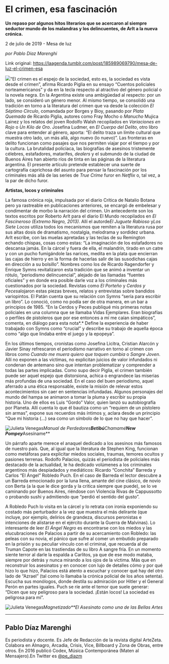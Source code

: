 # El crimen, esa fascinación

**Un repaso por algunos hitos literarios que se acercaron al siempre seductor mundo de los malandras y los delincuentes, de Arlt a la nueva crónica.**

2 de julio de 2019 - Mesa de luz

_por Pablo Díaz Marenghi_

Link original: https://laagenda.tumblr.com/post/185989069790/mesa-de-luz-el-crimen-esa

![](https://64.media.tumblr.com/e6aa79bd68f19add5d8651fe3c718bac/4ac1cc32eb23fe3d-5a/s500x750/4faaa2ff8435bb30a82edd396ad4c93ef5ea6219.jpg)“El crimen es el espejo de la
sociedad, esto es, la sociedad es vista desde el crimen”, afirma
Ricardo Piglia en su ensayo “Cuentos policiales norteamericanos”
y
da en la tecla respecto al atractivo del género policial o la novela
negra. En la
Argentina existe una ambigüedad al respecto: por un lado, se
consideró un género menor. Al mismo tiempo, se consolidó una
tradición en torno a la literatura del crimen que va desde la
colección *El Séptimo
Círculo*, comandada por
Borges y Bioy, pasando por *Plata
Quemada* de Ricardo
Piglia, autores como Fray Mocho o *Manucho*
Mujica Lainez y los relatos del joven Rodolfo Walsh recopilados en
*Variaciones en Rojo*
o *Un Kilo de Oro*.
Josefina Ludmer, en *El Cuerpo del Delito*, otro libro clave para
entender al género, aporta: “El delito traza un límite cultural
que muestra otro lado, un más allá, algo nuevo (lo nuevo)”. Las fronteras en delito funcionan como pasajes que nos permiten
viajar por el tiempo y por la cultura. La brutalidad policíaca, las
biografías de asesinos tristemente célebres, estafadores,
matarifes, *dealers*
y el submundo de la ciudad de Buenos Aires han abierto ríos de tinta
en las páginas de la literatura argentina. El presente artículo
pretende establecer una suerte de cartografía caprichosa del asunto
para pensar la fascinación por los criminales más allá de las
series de *True Crime*
furor en *Netflix*
o, tal vez, a la par de dicho furor.

**Artistas, locos y criminales**


La famosa crónica roja, impulsada
por el diario Crítica de Natalio Botana pero ya rastreable en
publicaciones anteriores, se encargó de embelesar y condimentar de
morbo la narración del crimen. Un antecedente son los textos
escritos por Roberto Arlt para el diario El Mundo recopilados en *El
Fascineroso (Extremo Negro, 2013)*.
Allí el autorde*El Juguete Rabioso* y*Los Siete Locos*
utiliza todos los mecanismos que remiten a la literatura rusa por sus
altas dosis de dramatismo, nostalgia, melodrama y sordidez urbana.
Arlt escribe, con las muelas apretadas y las teclas de su Remington
echando chispas, cosas como estas: “La imaginación de los
estafadores no descansa jamás. En la cárcel y fuera de ella, el
malandrín, tirado en un catre y con un pucho fumigándole las
narices, medita en la plata que encierran las cajas de hierro y en la
forma de hacerlas salir de las susodichas cajas en dirección a su
bolsillo”. Nombres como los de Ricardo Ragendorfer y Enrique Symns
revitalizaron esta tradición que se animó a inventar un rótulo,
“periodismo delincuencial”, alejado de las llamadas “fuentes
oficiales” y en donde era posible darle voz a los criminales más
cuestionados por la sociedad. Revistas como *El
Porteño*
y *Cerdos y Peces*alojaron
estas piezas breves, relatos y entrevistas sobre bandidos
variopintos. El Patán cuenta que su relación con Symns “sería
para escribir un libro”. Lo conoció, como no podía ser de otra
manera, en un bar a principios de 1985. “En la Cerdos y Peces
publiqué mis primeras notas policiales en una columna que se llamaba
Vidas Ejemplares. Eran biografías o perfiles de pistoleros que por
ese entonces a mí me caían simpáticos”, comenta, en diálogo para esta nota*.*
Define la experiencia de haber trabajado con Symns como “crucial”
y describe su trabajo de aquella época como “algo que lindaba
entre el juego y la epopeya”.


En
los últimos tiempos, cronistas como Josefina Licitra,
Cristian Alarcón y Javier Sinay refrescaron el periodismo narrativo
en torno al crimen con libros como *Cuando me muera quiero que toquen
cumbia* o *Sangre Joven*. Allí no exponen a las víctimas, no
explicitan juicios de valor infundados ni condenan de antemano sino
que intentan problematizar y comprender a todas las partes
implicadas. Como supo decir Piglia, el crimen también puede ser
aquel espejo que distorsiona, achica o engrandece las miserias más
profundas de una sociedad. En el caso del buen periodismo, aquel
aferrado a una ética responsable, existe la misión de relevar estos
acontecimientos sin caer en sentencias infundadas. Algunos personajes
del mundo del hampa se animaron a tomar la pluma y escribir su propia
historia. Uno de ellos es Luis “Gordo” Valor, quien lanzó su
autobiografía por Planeta. Allí cuenta lo que él bautiza
como un “requiem de un pistolero sin armas”, expone sus
recuerdos más íntimos y, aclara desde un principio “Que mi
historia (…) sea como un símbolo de lo que no hay que hacer”.

![Julieta Venegas](https://64.media.tumblr.com/ac8d493a81480099270302f30c339520/4ac1cc32eb23fe3d-c5/s250x400/bc5c6651bbfd630f2d8164e49affa869395ff614.jpg)*Manual
de Perdedores**Betibú**Chamamé**New
Pompey***Asesíname**


Un
párrafo aparte merece el anaquel dedicado a los asesinos más
famosos de nuestro país. Que, al igual que la literatura de Stephen
King, funcionan como metáforas para explicitar miedos sociales,
traumas, temores ocultos y pasiones terrenas. Rodolfo Palacios,
quizás el periodista de policiales más destacado de la actualidad,
le ha dedicado volúmenes a los criminales argentinos más
despiadados y mediáticos: Ricardo “Conchita” Barreda y Carlos
“El Ángel” Robledo Puch. En el caso de Barreda el lector
descubre a un Barreda emocionado por la luna llena, amante del cine
clásico, de novio con Berta (a la que le dice gorda y la critica
siempre que puede), se lo ve caminando por Buenos Aires, riéndose
con Violencia Rivas de Cappussotto o probando sushi y admitiendo que
“perdió el sentido del gusto”.


A
Robledo Puch lo visita en la cárcel y lo retrata con ironía
exponiendo su costado más perturbador a la vez que muestra el más
delirante (que incluye, por ejemplo, delirios de grandeza, discursos
peronistas e intenciones de alistarse en el ejército durante la
Guerra de Malvinas). Lo interesante de leer *El
Ángel Negro*
es encontrarse con los miedos y las elucubraciones de Palacios a
partir de su acercamiento con Robledo: las peleas con su novia, el
pánico que sufre al comer un embutido preparado en la prisión y su
peculiar vínculo con el criminal, que recuerda al de Truman Capote
en las trastiendas de su libro A sangre fría. En un momento siente
terror al darle la espalda a Carlitos, ya que de ese modo mataba,
siempre por detrás y nunca mirando a los ojos de la víctima. Más
que en reconstruir los asesinatos y en conocer con lujo de detalles
cómo y por qué hizo lo que hizo, Palacios está atento a escuchar y
conocer qué hay del otro lado de “Azrael” (tal como lo llamaba
la crónica policial de los años setenta). Escucha sus monólogos,
donde destila su admiración por Hitler y el General Perón en partes
iguales. Puch se ríe ante el temor que suele generar: “Dicen que
soy peligroso para la sociedad. ¡Están locos! La sociedad es
peligrosa para mí”.

![Julieta Venegas](https://64.media.tumblr.com/b63df3236d4618f453a68f143fd43799/4ac1cc32eb23fe3d-94/s250x400/785f24dfca751b4a9f52259f46e7496ea6e9dfde.jpg)*Magnetizado**El
Asesinato como una de las Bellas Artes*

---

Pablo Díaz Marenghi
-------------------

 Es periodista y docente. Es Jefe de Redacción de la revista digital ArteZeta. Colabora en Almagro, Arcadia, Crisis, Vice, Billboard y Zona de Obras, entre otros. En 2016 publicó Codex, Música Contemporánea (Maten al Mensajero).En Twitter es [@pe\_diazm](https://twitter.com/pe_diazm) 

